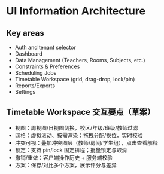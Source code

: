 # UI Information Architecture

## Key areas

- Auth and tenant selector
- Dashboard
- Data Management (Teachers, Rooms, Subjects, etc.)
- Constraints & Preferences
- Scheduling Jobs
- Timetable Workspace (grid, drag-drop, lock/pin)
- Reports/Exports
- Settings

## Timetable Workspace 交互要点（草案）

- 视图：周视图/日视图切换，校区/年级/班级/教师过滤
- 网格：虚拟滚动、按需渲染；拖拽分配/换位，实时校验
- 冲突可视：叠加冲突图层（教师/房间/学生组），点击查看解释
- 锁定：支持 pin/lock 固定排程；批量锁定与取消
- 撤销/重做：客户端操作历史 + 服务端校验
- 方案：保存/对比多个方案，展示评分与差异
